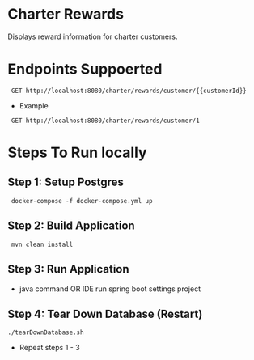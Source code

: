 # Charter Rewards
Displays reward information for charter customers.

# Endpoints Suppoerted
```
 GET http://localhost:8080/charter/rewards/customer/{{customerId}}
```
- Example
```
 GET http://localhost:8080/charter/rewards/customer/1
```
# Steps To Run locally
## Step 1: Setup Postgres
```
 docker-compose -f docker-compose.yml up
```

## Step 2: Build Application
```
 mvn clean install
```

## Step 3: Run Application
- java command OR IDE run spring boot settings project

## Step 4: Tear Down Database (Restart)
```
./tearDownDatabase.sh
```
- Repeat steps 1 - 3


